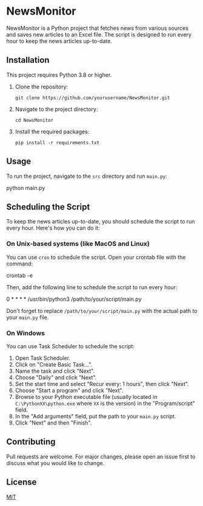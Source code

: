 # NewsMonitor

NewsMonitor is a Python project that fetches news from various sources and saves new articles to an Excel file. The script is designed to run every hour to keep the news articles up-to-date.

## Installation

This project requires Python 3.8 or higher. 

1. Clone the repository:
    ```
    git clone https://github.com/yourusername/NewsMonitor.git
    ```
2. Navigate to the project directory:
    ```
    cd NewsMonitor
    ```
3. Install the required packages:
    ```
    pip install -r requirements.txt
    ```

## Usage

To run the project, navigate to the `src` directory and run `main.py`:

python main.py


## Scheduling the Script

To keep the news articles up-to-date, you should schedule the script to run every hour. Here's how you can do it:

### On Unix-based systems (like MacOS and Linux)

You can use `cron` to schedule the script. Open your crontab file with the command:

crontab -e


Then, add the following line to schedule the script to run every hour:

0 * * * * /usr/bin/python3 /path/to/your/script/main.py


Don't forget to replace `/path/to/your/script/main.py` with the actual path to your `main.py` file.

### On Windows

You can use Task Scheduler to schedule the script:

1. Open Task Scheduler.
2. Click on "Create Basic Task...".
3. Name the task and click "Next".
4. Choose "Daily" and click "Next".
5. Set the start time and select "Recur every: 1 hours", then click "Next".
6. Choose "Start a program" and click "Next".
7. Browse to your Python executable file (usually located in `C:\PythonXX\python.exe` where `XX` is the version) in the "Program/script" field.
8. In the "Add arguments" field, put the path to your `main.py` script.
9. Click "Next" and then "Finish".

## Contributing

Pull requests are welcome. For major changes, please open an issue first to discuss what you would like to change.

## License

[MIT](https://choosealicense.com/licenses/mit/)
